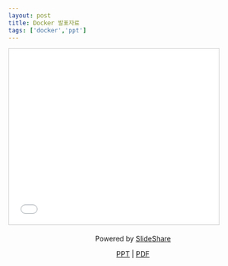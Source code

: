 ```yaml
---
layout: post
title: Docker 발표자료
tags: ['docker','ppt']
---
```

<iframe src="//www.slideshare.net/slideshow/embed_code/key/oeGGuxP5ey9yYK" width="425" height="355" frameborder="0" marginwidth="0" marginheight="0" scrolling="no" style="border:1px solid #CCC; border-width:1px; margin-bottom:5px; max-width: 100%;" allowfullscreen> </iframe>

<div style="margin-bottom:5px; text-align:center;">

<p>Powered by  <a href="//www.slideshare.net/Jongwon_/docker-presentation-57018849" title="Docker presentation" target="_blank">SlideShare</a></p>

<p>
<a href="//lastone9182.github.io/reveal.js/docker.html">PPT</a> |
<a href="/file/docker_presentation.pdf" download>PDF</a>
</p>

</div>
